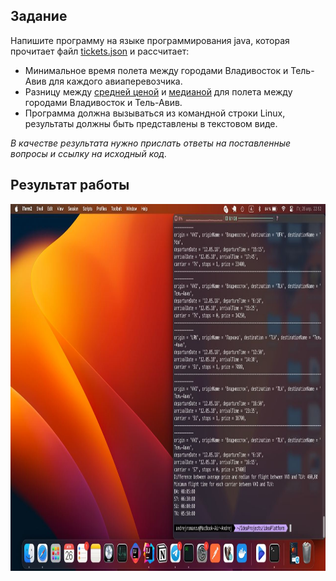 <h2>Задание</h2>
Напишите программу на языке программирования
java, которая прочитает файл <a href = "https://github.com/r0manofs/IdeaPlatform/blob/main/ideaPlatform/src/main/resources/tickets.json">tickets.json<a/> и
рассчитает:
<ul>
<li>Минимальное время полета между городами
  Владивосток и Тель-Авив для каждого
  авиаперевозчика.</li>
 
<li>Разницу между 
<a href = "https://ru.wikipedia.org/wiki/%D0%A1%D1%80%D0%B5%D0%B4%D0%BD%D0%B5%D0%B5_%D0%B0%D1%80%D0%B8%D1%84%D0%BC%D0%B5%D1%82%D0%B8%D1%87%D0%B5%D1%81%D0%BA%D0%BE%D0%B5">средней ценой<a/> и 
<a href = "https://ru.wikipedia.org/wiki/%D0%9C%D0%B5%D0%B4%D0%B8%D0%B0%D0%BD%D0%B0_(%D1%81%D1%82%D0%B0%D1%82%D0%B8%D1%81%D1%82%D0%B8%D0%BA%D0%B0)">медианой<a/> для
  полета между городами Владивосток и Тель-Авив.</li>
<li>Программа должна вызываться из командной строки
  Linux, результаты должны быть представлены в
  текстовом виде.</li>
</ul>
  <p><i>В качестве результата нужно прислать ответы на
  поставленные вопросы и ссылку на исходный код.</i></p>
  
  <h2>Результат работы</h2>
<img src="https://github.com/r0manofs/Images/blob/main/IdeaPlatformResult.jfif" width="940" height="587"/>
